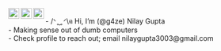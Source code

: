 <a href="https://www.instagram.com/n_nilay0.o/">
  <img align="left" alt="Nilay's Instagram" width="22px" src="https://raw.githubusercontent.com/hussainweb/hussainweb/main/icons/instagram.png" />
</a>
<a href="https://twitter.com/guptanilay1">
  <img align="left" alt="Nilay Gupta | Twitter" width="22px" src="https://imgs.search.brave.com/NlJmTJPYhu-0ShewRkekj8hvJVgDlZopmjWBab4LUUM/rs:fit:500:0:0/g:ce/aHR0cHM6Ly91eHdp/bmcuY29tL3dwLWNv/bnRlbnQvdGhlbWVz/L3V4d2luZy9kb3du/bG9hZC9icmFuZHMt/YW5kLXNvY2lhbC1t/ZWRpYS94LXNvY2lh/bC1tZWRpYS1yb3Vu/ZC1pY29uLnN2Zw.svg" />
</a>
<a href="https://www.linkedin.com/in/nilay-gupta-3003/">
  <img align="left" alt="Nilay Gupta" width="22px" src="https://raw.githubusercontent.com/peterthehan/peterthehan/master/assets/linkedin.svg" />
</a>
<br />
- /ᐠ ̥  ̮  ̥ ᐟ\ฅ Hi, I’m (@g4ze) Nilay Gupta
<br>
- Making sense out of dumb computers
<br>
- Check profile to reach out; email nilaygupta3003@gmail.com
<!---
argrrghghghhhh kohooootttttt
--->
